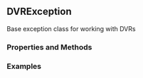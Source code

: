 ## <a id="Psience.DVR.BaseDVR.DVRException">DVRException</a>
Base exception class for working with DVRs

### Properties and Methods


### Examples



